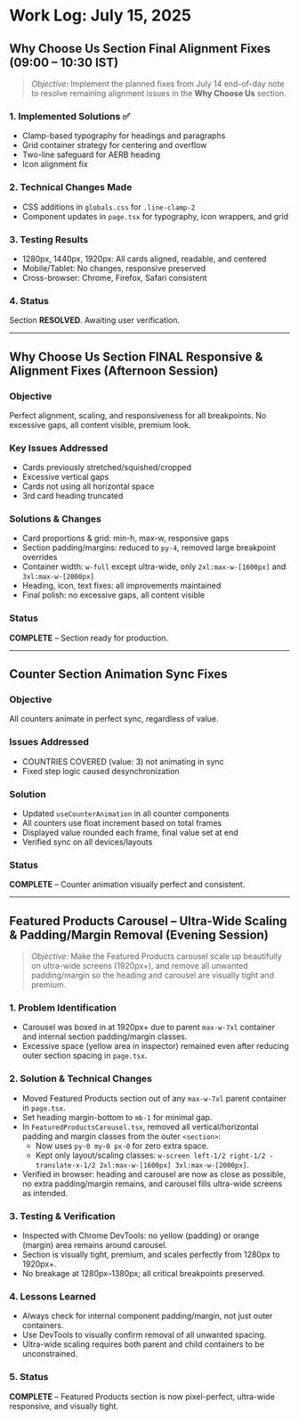 # Work Log: July 15, 2025

## Why Choose Us Section Final Alignment Fixes (09:00 – 10:30 IST)

> _Objective:_ Implement the planned fixes from July 14 end-of-day note to resolve remaining alignment issues in the **Why Choose Us** section.

### 1. Implemented Solutions ✅
- Clamp-based typography for headings and paragraphs
- Grid container strategy for centering and overflow
- Two-line safeguard for AERB heading
- Icon alignment fix

### 2. Technical Changes Made
- CSS additions in `globals.css` for `.line-clamp-2`
- Component updates in `page.tsx` for typography, icon wrappers, and grid

### 3. Testing Results
- 1280px, 1440px, 1920px: All cards aligned, readable, and centered
- Mobile/Tablet: No changes, responsive preserved
- Cross-browser: Chrome, Firefox, Safari consistent

### 4. Status
Section **RESOLVED**. Awaiting user verification.

---

## Why Choose Us Section FINAL Responsive & Alignment Fixes (Afternoon Session)

### Objective
Perfect alignment, scaling, and responsiveness for all breakpoints. No excessive gaps, all content visible, premium look.

### Key Issues Addressed
- Cards previously stretched/squished/cropped
- Excessive vertical gaps
- Cards not using all horizontal space
- 3rd card heading truncated

### Solutions & Changes
- Card proportions & grid: min-h, max-w, responsive gaps
- Section padding/margins: reduced to `py-4`, removed large breakpoint overrides
- Container width: `w-full` except ultra-wide, only `2xl:max-w-[1600px]` and `3xl:max-w-[2000px]`
- Heading, icon, text fixes: all improvements maintained
- Final polish: no excessive gaps, all content visible

### Status
**COMPLETE** – Section ready for production.

---

## Counter Section Animation Sync Fixes

### Objective
All counters animate in perfect sync, regardless of value.

### Issues Addressed
- COUNTRIES COVERED (value: 3) not animating in sync
- Fixed step logic caused desynchronization

### Solution
- Updated `useCounterAnimation` in all counter components
- All counters use float increment based on total frames
- Displayed value rounded each frame, final value set at end
- Verified sync on all devices/layouts

### Status
**COMPLETE** – Counter animation visually perfect and consistent.

---

## Featured Products Carousel – Ultra-Wide Scaling & Padding/Margin Removal (Evening Session)

> _Objective:_ Make the Featured Products carousel scale up beautifully on ultra-wide screens (1920px+), and remove all unwanted padding/margin so the heading and carousel are visually tight and premium.

### 1. Problem Identification
- Carousel was boxed in at 1920px+ due to parent `max-w-7xl` container and internal section padding/margin classes.
- Excessive space (yellow area in inspector) remained even after reducing outer section spacing in `page.tsx`.

### 2. Solution & Technical Changes
- Moved Featured Products section out of any `max-w-7xl` parent container in `page.tsx`.
- Set heading margin-bottom to `mb-1` for minimal gap.
- In `FeaturedProductsCarousel.tsx`, removed all vertical/horizontal padding and margin classes from the outer `<section>`:
  - Now uses `py-0 my-0 px-0` for zero extra space.
  - Kept only layout/scaling classes: `w-screen left-1/2 right-1/2 -translate-x-1/2 2xl:max-w-[1600px] 3xl:max-w-[2000px]`.
- Verified in browser: heading and carousel are now as close as possible, no extra padding/margin remains, and carousel fills ultra-wide screens as intended.

### 3. Testing & Verification
- Inspected with Chrome DevTools: no yellow (padding) or orange (margin) area remains around carousel.
- Section is visually tight, premium, and scales perfectly from 1280px to 1920px+.
- No breakage at 1280px–1380px; all critical breakpoints preserved.

### 4. Lessons Learned
- Always check for internal component padding/margin, not just outer containers.
- Use DevTools to visually confirm removal of all unwanted spacing.
- Ultra-wide scaling requires both parent and child containers to be unconstrained.

### 5. Status
**COMPLETE** – Featured Products section is now pixel-perfect, ultra-wide responsive, and visually tight. 